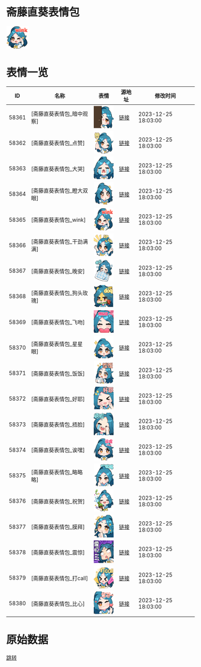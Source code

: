 # 斋藤直葵表情包

<img src="./cover.png" height="60" alt="cover" />

# 表情一览

|ID|名称|表情|源地址|修改时间|
|----|----|----|----|----|
|58361|[斋藤直葵表情包_暗中观察]|<img src="./pic/058361_%5B斋藤直葵表情包_暗中观察%5D.png" height="60" alt="暗中观察"/>|[链接](https://i0.hdslb.com/bfs/garb/12fd66b3a86bd670f08f6bc8322886bc553a88cf.png)|2023-12-25 18:03:00|
|58362|[斋藤直葵表情包_点赞]|<img src="./pic/058362_%5B斋藤直葵表情包_点赞%5D.png" height="60" alt="点赞"/>|[链接](https://i0.hdslb.com/bfs/garb/d1511f077e7e484a20e9706e3fa913ffcc4ca027.png)|2023-12-25 18:03:00|
|58363|[斋藤直葵表情包_大哭]|<img src="./pic/058363_%5B斋藤直葵表情包_大哭%5D.png" height="60" alt="大哭"/>|[链接](https://i0.hdslb.com/bfs/garb/b9f30ad124f39723a60f19ba9f1c807faa026bd4.png)|2023-12-25 18:03:00|
|58364|[斋藤直葵表情包_瞪大双眼]|<img src="./pic/058364_%5B斋藤直葵表情包_瞪大双眼%5D.png" height="60" alt="瞪大双眼"/>|[链接](https://i0.hdslb.com/bfs/garb/d9b920fc53f0ee25948272751fceae46b4327dff.png)|2023-12-25 18:03:00|
|58365|[斋藤直葵表情包_wink]|<img src="./pic/058365_%5B斋藤直葵表情包_wink%5D.png" height="60" alt="wink"/>|[链接](https://i0.hdslb.com/bfs/garb/daebd68dda91175bd2ec122e5c5cd4d0f34e1e65.png)|2023-12-25 18:03:00|
|58366|[斋藤直葵表情包_干劲满满]|<img src="./pic/058366_%5B斋藤直葵表情包_干劲满满%5D.png" height="60" alt="干劲满满"/>|[链接](https://i0.hdslb.com/bfs/garb/6012c60d86439d3bb1cf6f2f222b260185703f71.png)|2023-12-25 18:03:00|
|58367|[斋藤直葵表情包_晚安]|<img src="./pic/058367_%5B斋藤直葵表情包_晚安%5D.png" height="60" alt="晚安"/>|[链接](https://i0.hdslb.com/bfs/garb/7cfbff6871cc1994767491160ff8177bc6f8d57d.png)|2023-12-25 18:03:00|
|58368|[斋藤直葵表情包_狗头玫瑰]|<img src="./pic/058368_%5B斋藤直葵表情包_狗头玫瑰%5D.png" height="60" alt="狗头玫瑰"/>|[链接](https://i0.hdslb.com/bfs/garb/e9df27e6bb27f3caae724f7d0ff8ed54d4895165.png)|2023-12-25 18:03:00|
|58369|[斋藤直葵表情包_飞吻]|<img src="./pic/058369_%5B斋藤直葵表情包_飞吻%5D.png" height="60" alt="飞吻"/>|[链接](https://i0.hdslb.com/bfs/garb/0a24b3abf49bae074309c580592ab56e923d4edd.png)|2023-12-25 18:03:00|
|58370|[斋藤直葵表情包_星星眼]|<img src="./pic/058370_%5B斋藤直葵表情包_星星眼%5D.png" height="60" alt="星星眼"/>|[链接](https://i0.hdslb.com/bfs/garb/3bf791d9cce11dfaf2aa38492ff7930b2ddcf408.png)|2023-12-25 18:03:00|
|58371|[斋藤直葵表情包_饭饭]|<img src="./pic/058371_%5B斋藤直葵表情包_饭饭%5D.png" height="60" alt="饭饭"/>|[链接](https://i0.hdslb.com/bfs/garb/6b90055747d2e6202b9d8ff58a0f19ff1896a522.png)|2023-12-25 18:03:00|
|58372|[斋藤直葵表情包_好耶]|<img src="./pic/058372_%5B斋藤直葵表情包_好耶%5D.png" height="60" alt="好耶"/>|[链接](https://i0.hdslb.com/bfs/garb/331ec574d2a47d61b078218cffcbf3b962adf414.png)|2023-12-25 18:03:00|
|58373|[斋藤直葵表情包_捂脸]|<img src="./pic/058373_%5B斋藤直葵表情包_捂脸%5D.png" height="60" alt="捂脸"/>|[链接](https://i0.hdslb.com/bfs/garb/3ed32bdacccaf0df0db8483163988271e2f61e6d.png)|2023-12-25 18:03:00|
|58374|[斋藤直葵表情包_诶嘿]|<img src="./pic/058374_%5B斋藤直葵表情包_诶嘿%5D.png" height="60" alt="诶嘿"/>|[链接](https://i0.hdslb.com/bfs/garb/96d011438c4066895a68f9911a8417a17b4794b5.png)|2023-12-25 18:03:00|
|58375|[斋藤直葵表情包_略略略]|<img src="./pic/058375_%5B斋藤直葵表情包_略略略%5D.png" height="60" alt="略略略"/>|[链接](https://i0.hdslb.com/bfs/garb/82e7e016aece8d2d12b54f816598bd9defbcd111.png)|2023-12-25 18:03:00|
|58376|[斋藤直葵表情包_祝贺]|<img src="./pic/058376_%5B斋藤直葵表情包_祝贺%5D.png" height="60" alt="祝贺"/>|[链接](https://i0.hdslb.com/bfs/garb/31b6207916e3c176d4f802cbacf1df857fd22682.png)|2023-12-25 18:03:00|
|58377|[斋藤直葵表情包_膜拜]|<img src="./pic/058377_%5B斋藤直葵表情包_膜拜%5D.png" height="60" alt="膜拜"/>|[链接](https://i0.hdslb.com/bfs/garb/e716f3eabaf239e6fa5fcb3fa0c276535751c930.png)|2023-12-25 18:03:00|
|58378|[斋藤直葵表情包_震惊]|<img src="./pic/058378_%5B斋藤直葵表情包_震惊%5D.png" height="60" alt="震惊"/>|[链接](https://i0.hdslb.com/bfs/garb/ca4f13a7595fe52acfbf10507661abe8bd8d25f7.png)|2023-12-25 18:03:00|
|58379|[斋藤直葵表情包_打call]|<img src="./pic/058379_%5B斋藤直葵表情包_打call%5D.png" height="60" alt="打call"/>|[链接](https://i0.hdslb.com/bfs/garb/7981facfb3f74643ff824a5ff9f348a30e2e1c0f.png)|2023-12-25 18:03:00|
|58380|[斋藤直葵表情包_比心]|<img src="./pic/058380_%5B斋藤直葵表情包_比心%5D.png" height="60" alt="比心"/>|[链接](https://i0.hdslb.com/bfs/garb/31f532238d19be439a68520a605dcbd753f5beb5.png)|2023-12-25 18:03:00|

# 原始数据

[跳转](./raw.json)

